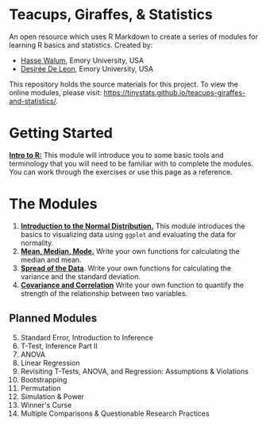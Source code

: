 # Teacups, Giraffes, & Statistics

An open resource which uses R Markdown to create a series of modules for learning R basics and statistics. Created by:

* [Hasse Walum](https://github.com/haswal), Emory University, USA
* [Desirée De Leon](https://github.com/dcossyleon), Emory University, USA

This repository holds the source materials for this project. To view the online modules, please visit: https://tinystats.github.io/teacups-giraffes-and-statistics/. 

# Getting Started


[**Intro to R:**](https://tinystats.github.io/teacups-giraffes-and-statistics/introToR.html) This module will introduce you to some basic tools and terminology that you will need to be familiar with to complete the modules. You can work through the exercises or use this page as a reference.

# The Modules


1. [**Introduction to the Normal Distribution.**](https://tinystats.github.io/teacups-giraffes-and-statistics/BellCurve.html) This module introduces the basics to visualizing data using `ggplot` and evaluating the data for normality.
2. [**Mean, Median, Mode.**](https://tinystats.github.io/teacups-giraffes-and-statistics/mean.html) Write your own functions for calculating the median and mean.
3. [**Spread of the Data**](https://tinystats.github.io/teacups-giraffes-and-statistics/Variance.html). Write your own functions for calculating the variance and the standard deviation.
4. [**Covariance and Correlation**](https://tinystats.github.io/teacups-giraffes-and-statistics/covariance_and_correlation.html) Write your own function to quantify the strength of the relationship between two variables.



## Planned Modules

5. Standard Error, Introduction to Inference
6. T-Test, Inference Part II
7. ANOVA
8. Linear Regression
9. Revisiting T-Tests, ANOVA, and Regression: Assumptions & Violations
10. Bootstrapping
11. Permutation
12. Simulation & Power
13. Winner's Curse
14. Multiple Comparisons & Questionable Research Practices
